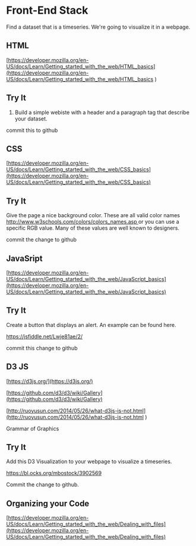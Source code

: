# Front-End Stack

Find a dataset that is a timeseries. We're going to visualize it in a webpage.

## HTML

[https://developer.mozilla.org/en-US/docs/Learn/Getting_started_with_the_web/HTML_basics](https://developer.mozilla.org/en-US/docs/Learn/Getting_started_with_the_web/HTML_basics
)

## Try It

1. Build a simple webiste with a header and a paragraph tag that describe your dataset.

commit this to github

## CSS

[https://developer.mozilla.org/en-US/docs/Learn/Getting_started_with_the_web/CSS_basics](https://developer.mozilla.org/en-US/docs/Learn/Getting_started_with_the_web/CSS_basics)


## Try It

Give the page a nice background color. These are all valid color names [http://www.w3schools.com/colors/colors_names.asp
](http://www.w3schools.com/colors/colors_names.asp
) or you can use a specific RGB value. Many of these values are well known to designers.

<!--
```
body {
    background-color: PaleTurquoise;
}
```
-->

commit the change to github

## JavaSript

[https://developer.mozilla.org/en-US/docs/Learn/Getting_started_with_the_web/JavaScript_basics](https://developer.mozilla.org/en-US/docs/Learn/Getting_started_with_the_web/JavaScript_basics)

## Try It

Create a button that displays an alert. An example can be found here.

https://jsfiddle.net/Lwje81ae/2/

commit this change to github


## D3 JS

[https://d3js.org/](https://d3js.org/)

[https://github.com/d3/d3/wiki/Gallery](https://github.com/d3/d3/wiki/Gallery)

[http://ruoyusun.com/2014/05/26/what-d3js-is-not.html](http://ruoyusun.com/2014/05/26/what-d3js-is-not.html
)

Grammar of Graphics

## Try It

Add this D3 Visualization to your webpage to visualize a timeseries.

https://bl.ocks.org/mbostock/3902569

Commit the change to github.

## Organizing your Code

[https://developer.mozilla.org/en-US/docs/Learn/Getting_started_with_the_web/Dealing_with_files](https://developer.mozilla.org/en-US/docs/Learn/Getting_started_with_the_web/Dealing_with_files)
